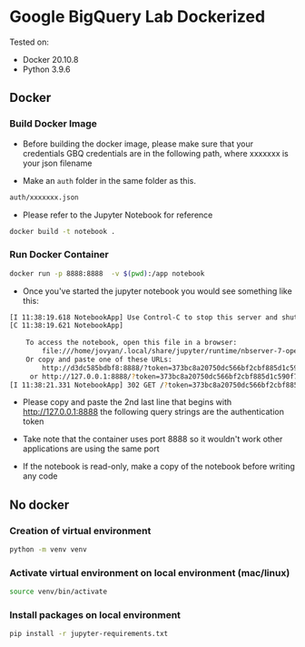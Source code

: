 # Google BigQuery Lab Dockerized

Tested on:
* Docker 20.10.8
* Python 3.9.6

## Docker

### Build Docker Image

* Before building the docker image, please make sure that your credentials GBQ credentials are in the following path, where xxxxxxx is your json filename

* Make an `auth` folder in the same folder as this.

```bash
auth/xxxxxxx.json
``` 

* Please refer to the Jupyter Notebook for reference

```bash
docker build -t notebook .
```

### Run Docker Container
```bash
docker run -p 8888:8888  -v $(pwd):/app notebook
```
* Once you've started the jupyter notebook you would see something like this:

```bash
[I 11:38:19.618 NotebookApp] Use Control-C to stop this server and shut down all kernels (twice to skip confirmation).
[C 11:38:19.621 NotebookApp] 
    
    To access the notebook, open this file in a browser:
        file:///home/jovyan/.local/share/jupyter/runtime/nbserver-7-open.html
    Or copy and paste one of these URLs:
        http://d3dc585bdbf8:8888/?token=373bc8a20750dc566bf2cbf885d1c590f7a998ea025e1ef2
     or http://127.0.0.1:8888/?token=373bc8a20750dc566bf2cbf885d1c590f7a998ea025e1ef2
[I 11:38:21.331 NotebookApp] 302 GET /?token=373bc8a20750dc566bf2cbf885d1c590f7a998ea025e1ef2 (172.17.0.1) 0.690000ms
```
* Please copy and paste the 2nd last line that begins with http://127.0.0.1:8888 the following query strings are the authentication token

* Take note that the container uses port 8888 so it wouldn't work other applications are using the same port

* If the notebook is read-only, make a copy of the notebook before writing any code


## No docker

### Creation of virtual environment

```bash
python -m venv venv
```

### Activate virtual environment on local environment (mac/linux)

```bash
source venv/bin/activate
```

### Install packages on local environment

```bash
pip install -r jupyter-requirements.txt
```
